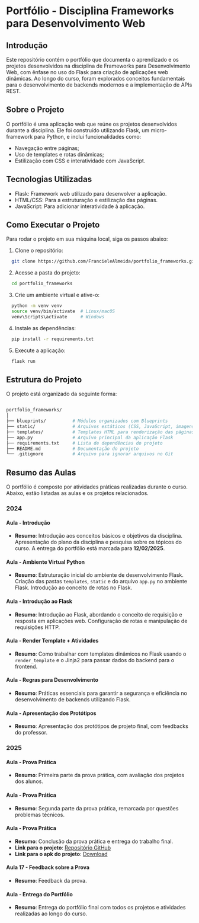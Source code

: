 # Portfólio - Disciplina Frameworks para Desenvolvimento Web

## Introdução

Este repositório contém o portfólio que documenta o aprendizado e os projetos desenvolvidos na disciplina de Frameworks para Desenvolvimento Web, com ênfase no uso do Flask para criação de aplicações web dinâmicas. Ao longo do curso, foram explorados conceitos fundamentais para o desenvolvimento de backends modernos e a implementação de APIs REST.

## Sobre o Projeto

O portfólio é uma aplicação web que reúne os projetos desenvolvidos durante a disciplina. Ele foi construído utilizando Flask, um micro-framework para Python, e inclui funcionalidades como:
- Navegação entre páginas;
- Uso de templates e rotas dinâmicas;
- Estilização com CSS e interatividade com JavaScript.

## Tecnologias Utilizadas

- Flask: Framework web utilizado para desenvolver a aplicação.
- HTML/CSS: Para a estruturação e estilização das páginas.
- JavaScript: Para adicionar interatividade à aplicação.


## Como Executar o Projeto
Para rodar o projeto em sua máquina local, siga os passos abaixo:
1. Clone o repositório:
  ```bash
    git clone https://github.com/FrancieleAlmeida/portfolio_frameworks.git
  ```

2. Acesse a pasta do projeto:
  ```bash
    cd portfolio_frameworks
  ```

3. Crie um ambiente virtual e ative-o:
  ```bash
    python -m venv venv
    source venv/bin/activate  # Linux/macOS
    venv\Scripts\activate     # Windows
  ```

4. Instale as dependências:
  ```bash
    pip install -r requirements.txt
  ```

5. Execute a aplicação:
  ```bash
    flask run
  ```

## Estrutura do Projeto
O projeto está organizado da seguinte forma:

```bash

portfolio_frameworks/
│
├── blueprints/          # Módulos organizados com Blueprints
├── static/              # Arquivos estáticos (CSS, JavaScript, imagens)
├── templates/           # Templates HTML para renderização das páginas
├── app.py               # Arquivo principal da aplicação Flask
├── requirements.txt     # Lista de dependências do projeto
├── README.md            # Documentação do projeto
└── .gitignore           # Arquivo para ignorar arquivos no Git
```

## Resumo das Aulas
O portfólio é composto por atividades práticas realizadas durante o curso. Abaixo, estão listadas as aulas e os projetos relacionados.

### 2024

#### Aula - Introdução
- **Resumo**: Introdução aos conceitos básicos e objetivos da disciplina. Apresentação do plano da disciplina e pesquisa sobre os tópicos do curso. A entrega do portfólio está marcada para **12/02/2025**.

#### Aula - Ambiente Virtual Python
- **Resumo**: Estruturação inicial do ambiente de desenvolvimento Flask. Criação das pastas `templates`, `static` e do arquivo `app.py` no ambiente Flask. Introdução ao conceito de rotas no Flask.

#### Aula - Introdução ao Flask
- **Resumo**: Introdução ao Flask, abordando o conceito de requisição e resposta em aplicações web. Configuração de rotas e manipulação de requisições HTTP.

#### Aula - Render Template + Atividades
- **Resumo**: Como trabalhar com templates dinâmicos no Flask usando o `render_template` e o Jinja2 para passar dados do backend para o frontend.

#### Aula - Regras para Desenvolvimento
- **Resumo**: Práticas essenciais para garantir a segurança e eficiência no desenvolvimento de backends utilizando Flask.

#### Aula - Apresentação dos Protótipos
- **Resumo**: Apresentação dos protótipos de projeto final, com feedbacks do professor.

### 2025

#### Aula - Prova Prática
- **Resumo**: Primeira parte da prova prática, com avaliação dos projetos dos alunos.

#### Aula - Prova Prática
- **Resumo**: Segunda parte da prova prática, remarcada por questões problemas técnicos.

#### Aula - Prova Prática
- **Resumo**: Conclusão da prova prática e entrega do trabalho final.
- **Link para o projeto**: [Repositório GitHub](https://github.com/Nathan-Brito/analise_emocional.git)
- **Link para o apk do projeto**: [Download](https://www.dropbox.com/scl/fi/wbouvzjrjxkasx3mck2lq/Emo-oScan.apk?rlkey=kv9avm05sugis8o50p71qju6y&st=03d63fbr&dl=1)

#### Aula 17 - Feedback sobre a Prova
- **Resumo**: Feedback da prova.

#### Aula - Entrega do Portfólio
- **Resumo**: Entrega do portfólio final com todos os projetos e atividades realizadas ao longo do curso.








